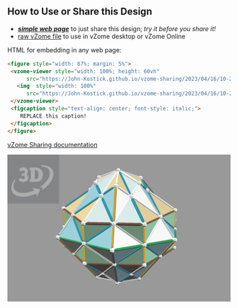 
## How to Use or Share this Design

 - [***simple web page***](<https://John-Kostick.github.io/vzome-sharing/2023/04/16/10-28-30-Polar-Triacon-stellated/>) to just share this design; *try it before you share it!*
 - [raw vZome file](<https://raw.githubusercontent.com/John-Kostick/vzome-sharing/main/2023/04/16/10-28-30-Polar-Triacon-stellated/Polar-Triacon-stellated.vZome>) to use in vZome desktop or vZome Online
 
 HTML for embedding in any web page:
 ```html
<figure style="width: 87%; margin: 5%">
  <vzome-viewer style="width: 100%; height: 60vh"
       src="https://John-Kostick.github.io/vzome-sharing/2023/04/16/10-28-30-Polar-Triacon-stellated/Polar-Triacon-stellated.vZome" >
    <img  style="width: 100%"
       src="https://John-Kostick.github.io/vzome-sharing/2023/04/16/10-28-30-Polar-Triacon-stellated/Polar-Triacon-stellated.png" >
  </vzome-viewer>
  <figcaption style="text-align: center; font-style: italic;">
     REPLACE this caption!
  </figcaption>
</figure>
 ```

[vZome Sharing documentation](https://vzome.github.io/vzome/sharing.html#how-it-works)

![Image](<Polar-Triacon-stellated.png>)

